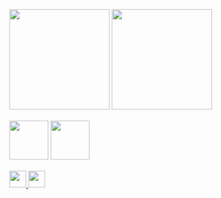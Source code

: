 <div>
  <img height="180em" src=https://github-readme-stats.vercel.app/api?username=xxGabrielNeryxx&show_icons=true&theme=onedark>
  <img height="180em" src=https://github-readme-stats.vercel.app/api/top-langs/?username=xxGabrielNeryxx&theme=onedark>
  <br><br>
  <img height="70em" src="https://cdn.jsdelivr.net/gh/devicons/devicon/icons/python/python-original-wordmark.svg" />
  <img height="70em" src="https://cdn.jsdelivr.net/gh/devicons/devicon/icons/jupyter/jupyter-original-wordmark.svg" />
  <br><br>
  <a href= "https://www.instagram.com/gabrielnery14/" target="_blank"><img height="30em" src=https://img.shields.io/badge/Instagram-E4405F?style=for-the-badge&logo=instagram&logoColor=white>
  <a href= "https://www.linkedin.com/in/gabriel-nery-013617231/" target="_blank"><img height="30em" src=https://img.shields.io/badge/LinkedIn-0077B5?style=for-the-badge&logo=linkedin&logoColor=white>
                 
<div>
